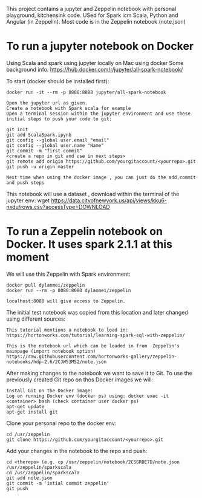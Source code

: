 This project contains a jupyter and Zeppelin notebook with personal playground, kitchensink code.
USed for Spark icm Scala, Python and Angular (in Zeppelin).
Most code is in the Zeppelin notebook (note.json)

# To run a jupyter notebook on Docker

Using Scala and spark using jupyter locally on Mac using docker
Some background info: https://hub.docker.com/r/jupyter/all-spark-notebook/

To start (docker should be installed first):
```
docker run -it --rm -p 8888:8888 jupyter/all-spark-notebook

Open the jupyter url as given.
Create a notebook with Spark scala for example
Open a terminal session within the jupyter environment and use these initial steps to push your code to git:

git init
git add ScalaSpark.ipynb
git config --global user.email "email"
git config --global user.name "Name"
git commit -m "first commit"
<create a repo in git and use in next steps>
git remote add origin https://github.com/yourgitaccount/<yourrepo>.git
git push -u origin master

Next time when using the docker image , you can just do the add,commit and push steps

```
This notebook will use a dataset , download within the terminal of the jupyter env:
wget https://data.cityofnewyork.us/api/views/kku6-nxdu/rows.csv?accessType=DOWNLOAD

# To run a Zeppelin notebook on Docker. It uses spark 2.1.1 at this moment

We will use this Zeppelin with Spark environment:
```
docker pull dylanmei/zeppelin
docker run --rm -p 8080:8080 dylanmei/zeppelin

localhost:8080 will give access to Zeppelin.
```

The initial test notebook was copied from this location and later changed using different sources:
```
This tutorial mentions a notebook to load in:
https://hortonworks.com/tutorial/learning-spark-sql-with-zeppelin/

This is the notebook url which can be loaded in from  Zeppelin's mainpage (import notebook option)
https://raw.githubusercontent.com/hortonworks-gallery/zeppelin-notebooks/hdp-2.6/2CJW53M52/note.json
```

After making changes to the notebook we want to save it to Git.
To use the previously created Git repo on thos Docker images we will:
```
Install Git on the Docker image: 
Log on running Docker env (docker ps) using: docker exec -it <container> bash (check container user docker ps)
apt-get update
apt-get install git
```

Clone your personal repo to the docker env:
```
cd /usr/zeppelin
git clone https://github.com/yourgitaccount/<yourrepo>.git
```

Add your changes in the notebook to the repo and push:
```
cd <therepo> (e.g. cp /usr/zeppelin/notebook/2CSGRDE7D/note.json /usr/zeppelin/sparkscala
cd /usr/zeppelin/sparkscala
git add note.json
git commit -m 'intial commit zeppelin' 
git push
```
